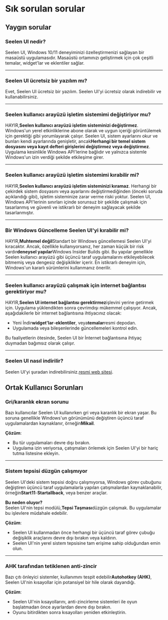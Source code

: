 # **Sık sorulan sorular**

## **Yaygın sorular**

### **Seelen UI nedir?**

Seelen UI, Windows 10/11 deneyiminizi özelleştirmenizi sağlayan bir masaüstü
uygulamasıdır. Masaüstü ortamınızı geliştirmek için çok çeşitli temalar,
widget'lar ve eklentiler sağlar.

---

### **Seelen UI ücretsiz bir yazılım mı?**

Evet, Seelen UI ücretsiz bir yazılım. Seelen UI'yi ücretsiz olarak indirebilir
ve kullanabilirsiniz.

---

### **Seelen kullanıcı arayüzü işletim sistemimi değiştiriyor mu?**

HAYIR,**Seelen kullanıcı arayüzü işletim sisteminizi değiştirmez**. Windows'un
yerel etkinliklerine abone olarak ve uygun içeriği görüntülemek için gerektiği
gibi yorumlayarak çalışır. Seelen UI, sistem ayarlarını okur ve bunları kendi
ayarlarında genişletir, ancak**Herhangi bir temel sistem dosyasını veya kayıt
defteri girişlerini değiştirmez veya değiştirmez**. Uygulama kesinlikle Windows
API'lerine bağlıdır ve yalnızca sistemle Windows'un izin verdiği şekilde
etkileşime girer.

---

### **Seelen kullanıcı arayüzü işletim sistemimi kırabilir mi?**

HAYIR,**Seelen kullanıcı arayüzü işletim sisteminizi kıramaz**. Herhangi bir
çekirdek sistem dosyasını veya ayarlarını değiştirmediğinden (önceki soruda
açıklandığı gibi), işletim sisteminize zarar verme riski yoktur. Seelen UI,
Windows API'lerinin sınırları içinde sorunsuz bir şekilde çalışmak için
tasarlanmış ve güvenli ve istikrarlı bir deneyim sağlayacak şekilde
tasarlanmıştır.

---

### **Bir Windows Güncelleme Seelen UI'yi kırabilir mi?**

HAYIR,**Muhtemel değil**Standart bir Windows güncellemesi Seelen UI'yi
kıracaktır. Ancak, özellikle kullanıyorsanız, her zaman küçük bir risk
vardır**deneysel yapılar**Windows Insider Builds gibi. Bu yapılar genellikle
Seelen kullanıcı arayüzü gibi üçüncü taraf uygulamalarını etkileyebilecek
bitmemiş veya dengesiz değişiklikler içerir. En istikrarlı deneyim için,
Windows'un kararlı sürümlerini kullanmanız önerilir.

---

### **Seelen kullanıcı arayüzü çalışmak için internet bağlantısı gerektiriyor mu?**

HAYIR,**Seelen UI internet bağlantısı gerektirmez**işlevini yerine getirmek
için. Uygulama yüklendikten sonra çevrimdışı mükemmel çalışıyor. Ancak,
aşağıdakilerle bir internet bağlantısına ihtiyacınız olacak:

- Yeni İndir**widget'lar**-**eklentiler**, veya**temalar**resmi depodan.
- Uygulamada veya bileşenlerinde güncellemeleri kontrol edin.

Bu faaliyetlerin ötesinde, Seelen UI bir İnternet bağlantısına ihtiyaç duymadan
bağımsız olarak çalışır.

---

### **Seelen UI nasıl indirilir?**

Seelen UI'yi şuradan indirebilirsiniz.[resmi web sitesi](https://seelen.io).

## **Ortak Kullanıcı Sorunları**

### **Gri/karanlık ekran sorunu**

Bazı kullanıcılar Seelen UI kullanırken gri veya karanlık bir ekran yaşar. Bu
soruna genellikle Windows'un görünümünü değiştiren üçüncü taraf uygulamalardan
kaynaklanır, örneğin**Mikail**.

**Çözüm**:

- Bu tür uygulamaları devre dışı bırakın.
- Uygulama izin veriyorsa, çatışmaları önlemek için Seelen UI'yi bir hariç tutma
  listesine ekleyin.

---

### **Sistem tepsisi düzgün çalışmıyor**

Seelen UI'deki sistem tepsisi doğru çalışmıyorsa, Windows görev çubuğunu
değiştiren üçüncü taraf uygulamalarla yapılan çatışmalardan kaynaklanabilir,
örneğin**Start11**-**Startallback**, veya benzer araçlar.

**Bu neden oluyor?**\
Seelen UI'nin tepsi modülü,**Tepsi Taşması**düzgün çalışmak. Bu uygulamalar bu
işlevlere müdahale edebilir.

**Çözüm**:

- Seelen UI kullanmadan önce herhangi bir üçüncü taraf görev çubuğu değişiklik
  araçlarını devre dışı bırakın veya kaldırın.
- Seelen UI'nin yerel sistem tepsisine tam erişime sahip olduğundan emin olun.

---

### **AHK tarafından tetiklenen anti-zincir**

Bazı çıtı önleyici sistemler, kullanımını tespit edebilir**Autohotkey (AHK)**,
Seelen UI'nin kısayollar için potansiyel bir hile olarak dayandığı.

**Çözüm**:

- Seelen UI'nin kısayollarını, anti-zincirleme sistemleri ile oyun başlatmadan
  önce ayarlardan devre dışı bırakın.
- Oyunu bitirdikten sonra kısayolları yeniden etkinleştirin.
